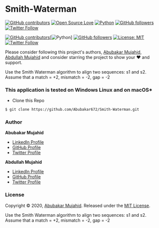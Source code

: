 # Smith-Waterman


[![GitHub contributors](https://img.shields.io/badge/contributions-welcome-brightgreen.svg?style=flat)](https://github.com/abdullahmujahidali/Needleman-Wunsch/pulls)
[![Open Source Love](https://badges.frapsoft.com/os/v1/open-source.png?v=103)](https://opensource.com/users/abdullahmujahidali)
[![Python](https://img.shields.io/badge/Made%20with-Python-1f425f.svg)](https://www.python.org/)
[![GitHub followers](https://img.shields.io/github/followers/abdullahmujahidali.svg?style=social&label=Follow)](https://github.com/abdullahmujahidali)
[![Twitter Follow](https://img.shields.io/twitter/follow/abdulladgaf.svg?style=social)](https://twitter.com/abdulladgaf)

[![GitHub contributors](https://img.shields.io/badge/contributions-welcome-brightgreen.svg?style=flat)](https://github.com/abdullahmujahidali/Needleman-Wunsch/pulls)[![Python](https://img.shields.io/badge/Made%20with-Python-1f425f.svg)]
[![GitHub followers](https://img.shields.io/github/followers/Abubakar672.svg?style=social&label=Follow)](https://github.com/Abubakar672)
[![License: MIT](https://img.shields.io/badge/License-MIT-yellow.svg)](https://github.com/Abubakar/Needleman-Wunsch-/blob/master/LICENSE)
[![Twitter Follow](https://img.shields.io/twitter/follow/abubakar_672.svg?style=social)](https://twitter.com/abubakar_672)




Please consider following this project's authors, [Abubakar Mujahid](https://github.com/Abubakar672), [Abdullah Mujahid](https://github.com/abdullahmujahidali)  and consider starring the project to show your :heart: and support.



Use the Smith Waterman algorithm to align two sequences: s1 and s2. Assume that a match = +2, mismatch = -2, gap = -2


### This application is tested on Windows Linux and on macOS*

* Clone this Repo
```bash
$ git clone https://github.com/Abubakar672/Smith-Waterman.git
```

### Author


**Abubakar Mujahid**

* [LinkedIn Profile](https://www.linkedin.com/in/abubakar-m-747940103/)
* [GitHub Profile](https://github.com/Abubakar672)
* [Twitter Profile](https://twitter.com/abubakar_672)


**Abdullah Mujahid**

* [LinkedIn Profile](https://https://www.linkedin.com/in/abdullah-mujahid-211849186/)
* [GitHub Profile](https://github.com/abdullahmujahidali)
* [Twitter Profile](https://twitter.com/abdulladgaf)

### License

Copyright © 2020, [Abubakar Mujahid](https://github.com/Abubakar672).
Released under the [MIT License](LICENSE).

Use the Smith Waterman algorithm to align two sequences: s1 and s2. Assume that a match = +2, mismatch = -2, gap = -2
